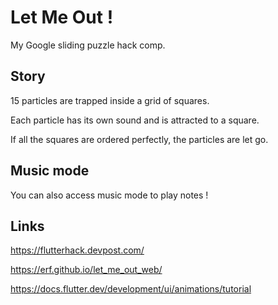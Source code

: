 # Let Me Out !

My Google sliding puzzle hack comp.

## Story

15 particles are trapped inside a grid of squares.

Each particle has its own sound and is attracted to a square.

If all the squares are ordered perfectly, the particles are let go.

## Music mode

You can also access music mode to play notes !

## Links

https://flutterhack.devpost.com/

https://erf.github.io/let_me_out_web/

https://docs.flutter.dev/development/ui/animations/tutorial
